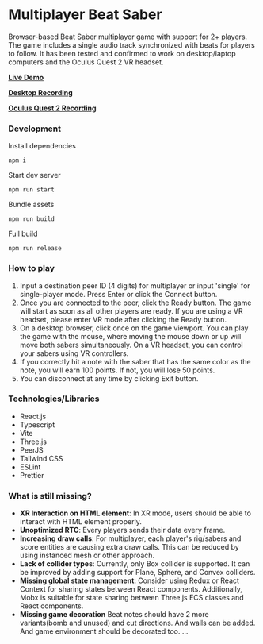 # Multiplayer Beat Saber

Browser-based Beat Saber multiplayer game with support for 2+ players. The game includes a single audio track synchronized with beats for players to follow. It has been tested and confirmed to work on desktop/laptop computers and the Oculus Quest 2 VR headset.

[**Live Demo**](https://beat-saber.surge.sh/)

[**Desktop Recording**](https://www.veed.io/view/98a48207-0bb0-4b5b-9a14-cc2bd37d7456?sharingWidget=true&panel=share)

[**Oculus Quest 2 Recording**](https://www.veed.io/view/b976acf5-e367-478b-aff3-b3cc11aaea71?sharingWidget=true&panel=share)

### Development

Install dependencies

```
npm i
```

Start dev server

```
npm run start
```

Bundle assets

```
npm run build
```

Full build

```
npm run release
```

### How to play

1. Input a destination peer ID (4 digits) for multiplayer or input 'single' for single-player mode. Press Enter or click the Connect button.
2. Once you are connected to the peer, click the Ready button. The game will start as soon as all other players are ready. If you are using a VR headset, please enter VR mode after clicking the Ready button.
3. On a desktop browser, click once on the game viewport. You can play the game with the mouse, where moving the mouse down or up will move both sabers simultaneously. On a VR headset, you can control your sabers using VR controllers.
4. If you correctly hit a note with the saber that has the same color as the note, you will earn 100 points. If not, you will lose 50 points.
5. You can disconnect at any time by clicking Exit button.

### Technologies/Libraries

- React.js
- Typescript
- Vite
- Three.js
- PeerJS
- Tailwind CSS
- ESLint
- Prettier

### What is still missing?

- **XR Interaction on HTML element**: In XR mode, users should be able to interact with HTML element properly.
- **Unoptimized RTC**: Every players sends their data every frame.
- **Increasing draw calls**: For multiplayer, each player's rig/sabers and score entities are causing extra draw calls. This can be reduced by using instanced mesh or other approach.
- **Lack of collider types**: Currently, only Box collider is supported. It can be improved by adding support for Plane, Sphere, and Convex colliders.
- **Missing global state management**: Consider using Redux or React Context for sharing states between React components. Additionally, Mobx is suitable for state sharing between Three.js ECS classes and React components.
- **Missing game decoration** Beat notes should have 2 more variants(bomb and unused) and cut directions. And walls can be added. And game environment should be decorated too.
  ...

